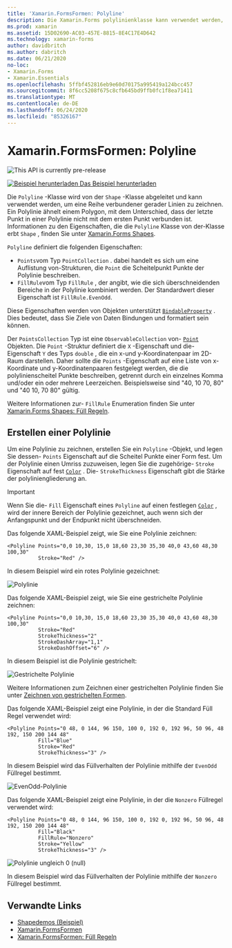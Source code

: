 ```yaml
---
title: 'Xamarin.FormsFormen: Polyline'
description: Die Xamarin.Forms polylinienklasse kann verwendet werden, um eine Reihe verbundener gerader Linien zu zeichnen.
ms.prod: xamarin
ms.assetid: 15D02690-AC03-457E-8815-8E4C17E4D642
ms.technology: xamarin-forms
author: davidbritch
ms.author: dabritch
ms.date: 06/21/2020
no-loc:
- Xamarin.Forms
- Xamarin.Essentials
ms.openlocfilehash: 5ffbf452816eb9e60d70175a995419a124bcc457
ms.sourcegitcommit: 8f6cc5208f675c8cfb645bd9ffb0fc1f8ea71411
ms.translationtype: MT
ms.contentlocale: de-DE
ms.lasthandoff: 06/24/2020
ms.locfileid: "85326167"
---
```

# <a name="xamarinforms-shapes-polyline"></a>Xamarin.FormsFormen: Polyline

![](~/media/shared/preview.png "This API is currently pre-release")

[![Beispiel herunterladen](~/media/shared/download.png) Das Beispiel herunterladen](https://docs.microsoft.com/samples/xamarin/xamarin-forms-samples/userinterface-shapesdemos/)

Die `Polyline` -Klasse wird von der `Shape` -Klasse abgeleitet und kann verwendet werden, um eine Reihe verbundener gerader Linien zu zeichnen. Ein Polylinie ähnelt einem Polygon, mit dem Unterschied, dass der letzte Punkt in einer Polylinie nicht mit dem ersten Punkt verbunden ist. Informationen zu den Eigenschaften, die die `Polyline` Klasse von der-Klasse erbt `Shape` , finden Sie unter [ Xamarin.Forms Shapes](index.md).

`Polyline` definiert die folgenden Eigenschaften:

- `Points`vom Typ `PointCollection` . dabei handelt es sich um eine Auflistung von-Strukturen, die `Point` die Scheitelpunkt Punkte der Polylinie beschreiben.
- `FillRule`vom Typ `FillRule` , der angibt, wie die sich überschneidenden Bereiche in der Polylinie kombiniert werden. Der Standardwert dieser Eigenschaft ist `FillRule.EvenOdd`.

Diese Eigenschaften werden von Objekten unterstützt [`BindableProperty`](xref:Xamarin.Forms.BindableProperty) . Dies bedeutet, dass Sie Ziele von Daten Bindungen und formatiert sein können.

Der `PointsCollection` Typ ist eine `ObservableCollection` von- [`Point`](xref:Xamarin.Forms.Point) Objekten. Die `Point` -Struktur definiert die `X` -Eigenschaft und die-Eigenschaft `Y` des Typs `double` , die ein x-und y-Koordinatenpaar im 2D-Raum darstellen. Daher sollte die `Points` -Eigenschaft auf eine Liste von x-Koordinate und y-Koordinatenpaaren festgelegt werden, die die polylinienscheitel Punkte beschreiben, getrennt durch ein einzelnes Komma und/oder ein oder mehrere Leerzeichen. Beispielsweise sind "40, 10 70, 80" und "40 10, 70 80" gültig.

Weitere Informationen zur- `FillRule` Enumeration finden Sie unter [ Xamarin.Forms Shapes: Füll Regeln](fillrules.md).

## <a name="create-a-polyline"></a>Erstellen einer Polylinie

Um eine Polylinie zu zeichnen, erstellen Sie ein `Polyline` -Objekt, und legen Sie dessen- `Points` Eigenschaft auf die Scheitel Punkte einer Form fest. Um der Polylinie einen Umriss zuzuweisen, legen Sie die zugehörige- `Stroke` Eigenschaft auf fest [`Color`](xref:Xamarin.Forms.Color) . Die- `StrokeThickness` Eigenschaft gibt die Stärke der polyliniengliederung an.

> [!IMPORTANT]
> Wenn Sie die- `Fill` Eigenschaft eines `Polyline` auf einen festlegen [`Color`](xref:Xamarin.Forms.Color) , wird der innere Bereich der Polylinie gezeichnet, auch wenn sich der Anfangspunkt und der Endpunkt nicht überschneiden.

Das folgende XAML-Beispiel zeigt, wie Sie eine Polylinie zeichnen:

```xaml
<Polyline Points="0,0 10,30, 15,0 18,60 23,30 35,30 40,0 43,60 48,30 100,30"
          Stroke="Red" />
```

In diesem Beispiel wird ein rotes Polylinie gezeichnet:

![Polylinie](polyline-images/stroke.png "Polylinie")

Das folgende XAML-Beispiel zeigt, wie Sie eine gestrichelte Polylinie zeichnen:

```xaml
<Polyline Points="0,0 10,30, 15,0 18,60 23,30 35,30 40,0 43,60 48,30 100,30"
          Stroke="Red"
          StrokeThickness="2"
          StrokeDashArray="1,1"
          StrokeDashOffset="6" />
```

In diesem Beispiel ist die Polylinie gestrichelt:

![Gestrichelte Polylinie](polyline-images/dashed.png "Gestrichelte Polylinie")

Weitere Informationen zum Zeichnen einer gestrichelten Polylinie finden Sie unter [Zeichnen von gestrichelten Formen](index.md#draw-dashed-shapes).

Das folgende XAML-Beispiel zeigt eine Polylinie, in der die Standard Füll Regel verwendet wird:

```xaml
<Polyline Points="0 48, 0 144, 96 150, 100 0, 192 0, 192 96, 50 96, 48 192, 150 200 144 48"
          Fill="Blue"
          Stroke="Red"
          StrokeThickness="3" />
```

In diesem Beispiel wird das Füllverhalten der Polylinie mithilfe der `EvenOdd` Füllregel bestimmt.

![EvenOdd-Polylinie](polyline-images/evenodd.png "EvenOdd-Polyine")

Das folgende XAML-Beispiel zeigt eine Polylinie, in der die `Nonzero` Füllregel verwendet wird:

```xaml
<Polyline Points="0 48, 0 144, 96 150, 100 0, 192 0, 192 96, 50 96, 48 192, 150 200 144 48"
          Fill="Black"
          FillRule="Nonzero"
          Stroke="Yellow"
          StrokeThickness="3" />
```

![Polylinie ungleich 0 (null)](polyline-images/nonzero.png "Polylinie ungleich 0 (null)")

In diesem Beispiel wird das Füllverhalten der Polylinie mithilfe der `Nonzero` Füllregel bestimmt.

## <a name="related-links"></a>Verwandte Links

- [Shapedemos (Beispiel)](https://docs.microsoft.com/samples/xamarin/xamarin-forms-samples/userinterface-shapesdemos/)
- [Xamarin.FormsFormen](index.md)
- [Xamarin.FormsFormen: Füll Regeln](fillrules.md)
